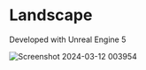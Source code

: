 # Landscape

Developed with Unreal Engine 5

![Screenshot 2024-03-12 003954](https://github.com/wegscpc/landscape/assets/84401774/2f6b7c11-7682-4ac1-a8b1-fc0ed2574b0a)
